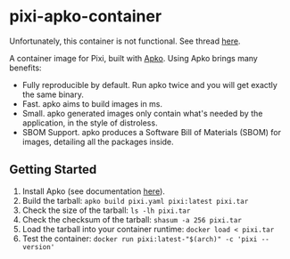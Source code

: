 # pixi-apko-container

Unfortunately, this container is not functional. See thread [here](https://quantcoteam.slack.com/archives/C9Y5AURA6/p1711190806792339).

A container image for Pixi, built with [Apko](https://github.com/chainguard-dev/apko). Using Apko brings many benefits:

- Fully reproducible by default. Run apko twice and you will get exactly the same binary.
- Fast. apko aims to build images in ms.
- Small. apko generated images only contain what's needed by the application, in the style of distroless.
- SBOM Support. apko produces a Software Bill of Materials (SBOM) for images, detailing all the packages inside.

## Getting Started

1. Install Apko (see documentation [here](https://github.com/chainguard-dev/apko?tab=readme-ov-file#installation)).
1. Build the tarball: `apko build pixi.yaml pixi:latest pixi.tar`
1. Check the size of the tarball: `ls -lh pixi.tar`
1. Check the checksum of the tarball: `shasum -a 256 pixi.tar`
1. Load the tarball into your container runtime: `docker load < pixi.tar`
1. Test the container: `docker run pixi:latest-"$(arch)" -c 'pixi --version'`
